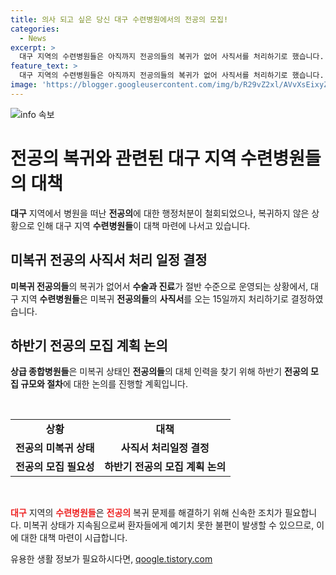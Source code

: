 ```yaml
---
title: 의사 되고 싶은 당신 대구 수련병원에서의 전공의 모집!
categories:
  - News
excerpt: >
  대구 지역의 수련병원들은 아직까지 전공의들의 복귀가 없어 사직서를 처리하기로 했습니다. 이에 따라 하반기 전공의 모집 규모와 절차에 대한 논의가 이뤄지고 있으며, 지난 2월 이후 전공의 집단 사직으로 수술과 진료가 평소의 절반 수준으로 운영되고 있습니다.
feature_text: >
  대구 지역의 수련병원들은 아직까지 전공의들의 복귀가 없어 사직서를 처리하기로 했습니다. 이에 따라 하반기 전공의 모집 규모와 절차에 대한 논의가 이뤄지고 있으며, 지난 2월 이후 전공의 집단 사직으로 수술과 진료가 평소의 절반 수준으로 운영되고 있습니다.
image: 'https://blogger.googleusercontent.com/img/b/R29vZ2xl/AVvXsEixyZcFfHzMRdzZMjFBmAUKJYCLCGyLL1o632UiGVXcaFdKo_bkvkuCioo0uUKlGfBVcT3P84aROyZIXSBEx3Aw5nCQ3pTgDom1WDC4m8eifvWiAmWEEVb4x6G_l8C0QH225ldMjyaFvpxGEBGNO37VmDTDMHGhJPq73UglMfDca1-0aw/s1600/blogspot.png'
---
```


<p><img src="https://blogger.googleusercontent.com/img/b/R29vZ2xl/AVvXsEixyZcFfHzMRdzZMjFBmAUKJYCLCGyLL1o632UiGVXcaFdKo_bkvkuCioo0uUKlGfBVcT3P84aROyZIXSBEx3Aw5nCQ3pTgDom1WDC4m8eifvWiAmWEEVb4x6G_l8C0QH225ldMjyaFvpxGEBGNO37VmDTDMHGhJPq73UglMfDca1-0aw/s1600/blogspot.png" alt="info 속보" /></p>

<h1 data-ke-size="size26"><b>전공의 복귀와 관련된 대구 지역 수련병원들의 대책</b></h1>

<p><b>대구</b> 지역에서 병원을 떠난 <b>전공의</b>에 대한 행정처분이 철회되었으나, 복귀하지 않은 상황으로 인해 대구 지역 <b>수련병원들</b>이 대책 마련에 나서고 있습니다.</p>

<h2 data-ke-size="size24">미복귀 전공의 사직서 처리 일정 결정</h2>

<p><b>미복귀 전공의들</b>의 복귀가 없어서 <b>수술과 진료</b>가 절반 수준으로 운영되는 상황에서, 대구 지역 <b>수련병원들</b>은 미복귀 <b>전공의들</b>의 <b>사직서</b>를 오는 15일까지 처리하기로 결정하였습니다.</p>

<h2 data-ke-size="size24">하반기 전공의 모집 계획 논의</h2>

<p><b>상급 종합병원들</b>은 미복귀 상태인 <b>전공의들</b>의 대체 인력을 찾기 위해 하반기 <b>전공의 모집 규모와 절차</b>에 대한 논의를 진행할 계획입니다.</p>

<p data-ke-size="size16">&nbsp;</p>

<table>
<tbody>
<tr>
<td style="text-align: center; height: 17px;"><b>상황</b></td>
<td style="text-align: center; height: 17px;"><b>대책</b></td>
</tr>
<tr>
<td style="text-align: center; height: 17px;"><b>전공의 미복귀 상태</b></td>
<td style="text-align: center; height: 17px;"><b>사직서 처리일정 결정</b></td>
</tr>
<tr>
<td style="text-align: center; height: 17px;"><b>전공의 모집 필요성</b></td>
<td style="text-align: center; height: 17px;"><b>하반기 전공의 모집 계획 논의</b></td>
</tr>
</tbody>
</table>

<p data-ke-size="size16">&nbsp;</p>

<p><b><span style="color: #ee2323;">대구</span></b> 지역의 <b><span style="color: #ee2323;">수련병원들</span></b>은 <b><span style="color: #ee2323;">전공의</span></b> 복귀 문제를 해결하기 위해 신속한 조치가 필요합니다. 미복귀 상태가 지속됨으로써 환자들에게 예기치 못한 불편이 발생할 수 있으므로, 이에 대한 대책 마련이 시급합니다.</p>
유용한 생활 정보가 필요하시다면, <a href="https://qoogle.tistory.com" rel="dofollow">qoogle.tistory.com</a>


